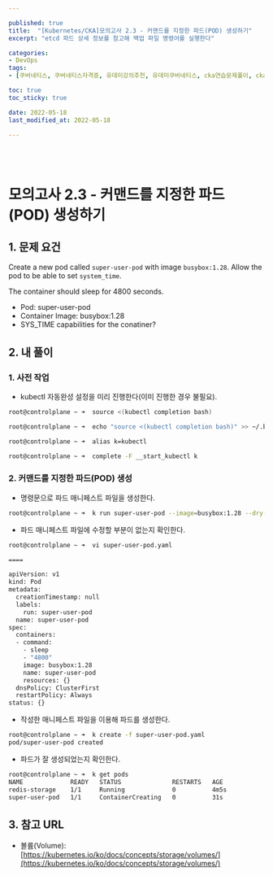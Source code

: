 ```yaml
---

published: true
title:  "[Kubernetes/CKA]모의고사 2.3 - 커맨드를 지정한 파드(POD) 생성하기"
excerpt: "etcd 파드 상세 정보를 참고해 백업 파일 명령어를 실행한다"

categories:
- DevOps
tags:
- [쿠버네티스, 쿠버네티스자격증, 유데미강의추천, 유데미쿠버네티스, cka연습문제풀이, cka덤프, cka기출문제, cka, kubernetes, kubernetesnetworking, k8s, DevOpsengineer, 데브옵스, 데브옵스엔지니어]

toc: true
toc_sticky: true

date: 2022-05-18
last_modified_at: 2022-05-18

---
```


<br/><br/>

# 모의고사 2.3 - 커맨드를 지정한 파드(POD) 생성하기

## 1. 문제 요건

Create a new pod called `super-user-pod` with image `busybox:1.28`. Allow the pod to be able to set `system_time`.

The container should sleep for 4800 seconds.

- Pod: super-user-pod
- Container Image: busybox:1.28
- SYS_TIME capabilities for the conatiner?

## 2. 내 풀이

### 1. 사전 작업

- kubectl 자동완성 설정을 미리 진행한다(이미 진행한 경우 불필요).

```bash
root@controlplane ~ ➜  source <(kubectl completion bash)

root@controlplane ~ ➜  echo "source <(kubectl completion bash)" >> ~/.bashrc 

root@controlplane ~ ➜  alias k=kubectl

root@controlplane ~ ➜  complete -F __start_kubectl k
```

### 2. 커맨드를 지정한 파드(POD) 생성

- 명령문으로 파드 매니페스트 파일을 생성한다.

```bash
root@controlplane ~ ➜  k run super-user-pod --image=busybox:1.28 --dry-run=client -o yaml --command -- sleep 4800 > super-user-pod.yaml
```

- 파드 매니페스트 파일에 수정할 부분이 없는지 확인한다.

```bash
root@controlplane ~ ➜  vi super-user-pod.yaml

====

apiVersion: v1
kind: Pod
metadata:
  creationTimestamp: null
  labels:
    run: super-user-pod
  name: super-user-pod
spec:
  containers:
  - command:
    - sleep
    - "4800"
    image: busybox:1.28
    name: super-user-pod
    resources: {}
  dnsPolicy: ClusterFirst
  restartPolicy: Always
status: {}
```

- 작성한 매니페스트 파일을 이용해 파드를 생성한다.

```bash
root@controlplane ~ ➜  k create -f super-user-pod.yaml 
pod/super-user-pod created
```

- 파드가 잘 생성되었는지 확인한다.

```bash
root@controlplane ~ ➜  k get pods
NAME             READY   STATUS              RESTARTS   AGE
redis-storage    1/1     Running             0          4m5s
super-user-pod   1/1     ContainerCreating   0          31s
```

## 3. 참고 URL

- 볼륨(Volume): [https://kubernetes.io/ko/docs/concepts/storage/volumes/](https://kubernetes.io/ko/docs/concepts/storage/volumes/)